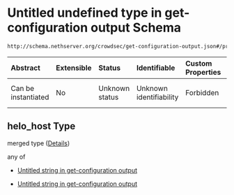 # Untitled undefined type in get-configuration output Schema

```txt
http://schema.nethserver.org/crowdsec/get-configuration-output.json#/properties/helo_host
```



| Abstract            | Extensible | Status         | Identifiable            | Custom Properties | Additional Properties | Access Restrictions | Defined In                                                                                       |
| :------------------ | :--------- | :------------- | :---------------------- | :---------------- | :-------------------- | :------------------ | :----------------------------------------------------------------------------------------------- |
| Can be instantiated | No         | Unknown status | Unknown identifiability | Forbidden         | Allowed               | none                | [get-configuration-output.json\*](crowdsec/get-configuration-output.json "open original schema") |

## helo\_host Type

merged type ([Details](get-configuration-output-properties-helo_host.md))

any of

*   [Untitled string in get-configuration output](get-configuration-output-properties-helo_host-anyof-0.md "check type definition")

*   [Untitled string in get-configuration output](get-configuration-output-properties-helo_host-anyof-1.md "check type definition")

